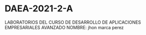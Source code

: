 # DAEA-2021-2-A
LABORATORIOS DEL CURSO DE DESARROLLO DE APLICACIONES EMPRESARIALES AVANZADO
NOMBRE: jhon marca perez
